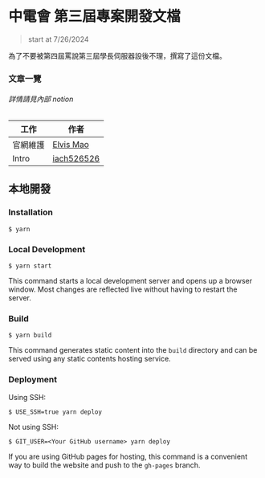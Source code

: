 # 中電會 第三屆專案開發文檔

> start at 7/26/2024 

為了不要被第四屆罵說第三屆學長伺服器設後不理，撰寫了這份文檔。

### 文章一覽
###### 詳情請見內部 notion
| 工作     | 作者                                        |
| -------- | ------------------------------------------- |
| 官網維護 | [Elvis Mao ](https://github.com/Edit-Mr)    |
| Intro    | [iach526526](https://github.com/iach526526) |


## 本地開發

### Installation

```
$ yarn
```

### Local Development

```
$ yarn start
```

This command starts a local development server and opens up a browser window. Most changes are reflected live without having to restart the server.

### Build

```
$ yarn build
```

This command generates static content into the `build` directory and can be served using any static contents hosting service.

### Deployment

Using SSH:

```
$ USE_SSH=true yarn deploy
```

Not using SSH:

```
$ GIT_USER=<Your GitHub username> yarn deploy
```

If you are using GitHub pages for hosting, this command is a convenient way to build the website and push to the `gh-pages` branch.
